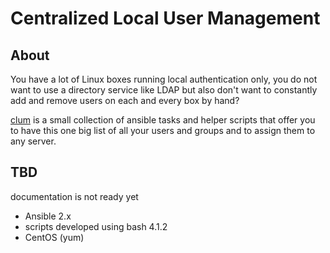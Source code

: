 # Centralized Local User Management
## About
You have a lot of Linux boxes running local authentication only, you do not want to use a directory service like LDAP but also don't want to constantly add and remove users on each and every box by hand?

[clum](https://github.com/dehesselle/clum) is a small collection of ansible tasks and helper scripts that offer you to have this one big list of all your users and groups and to assign them to any server.

## TBD
documentation is not ready yet
- Ansible 2.x
- scripts developed using bash 4.1.2
- CentOS (yum)
